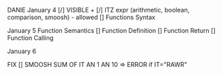 DANIE
January 4
[/] VISIBLE +
[/] ITZ expr (arithmetic, boolean, comparison, smoosh) - allowed
[] Functions Syntax

January 5
Function Semantics
[] Function Definition
[] Function Return
[] Function Calling

January 6

FIX
[] SMOOSH SUM OF IT AN 1 AN 10 => ERROR if IT="RAWR"
